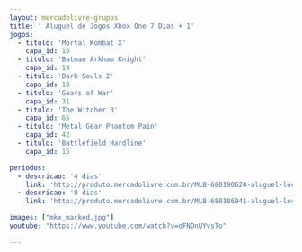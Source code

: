 ```yaml
---
layout: mercadolivre-grupos
title: ' Aluguel de Jogos Xbox One 7 Dias + 1'
jogos:
  - titulo: 'Mortal Kombat X'
    capa_id: 10
  - titulo: 'Batman Arkham Knight'
    capa_id: 14
  - titulo: 'Dark Souls 2'
    capa_id: 18
  - titulo: 'Gears of War'
    capa_id: 31
  - titulo: 'The Witcher 3'
    capa_id: 65
  - titulo: 'Metal Gear Phantom Pain'
    capa_id: 42
  - titulo: 'Battlefield Hardline'
    capa_id: 15

periodos:
  - descricao: '4 dias'
    link: 'http://produto.mercadolivre.com.br/MLB-680190624-aluguel-locaco-de-jogos-xbox-one-midia-digital-_JM'
  - descricao: '8 dias'
    link: 'http://produto.mercadolivre.com.br/MLB-680186941-aluguel-locaco-de-jogos-xbox-one-midia-digital-_JM'

images: ["mkx_marked.jpg"]
youtube: "https://www.youtube.com/watch?v=oFNDnUYvsTo"

---
```

